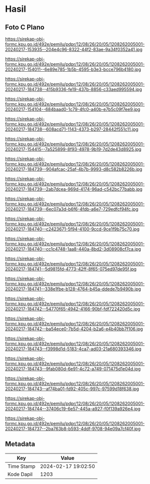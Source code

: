 # Hasil

## Foto C Plano

https://sirekap-obj-formc.kpu.go.id/492e/pemilu/pdpr/12/08/26/20/05/1208262005001-20240217-153935--204e4c96-8322-44f2-83ae-9a34f0352a41.jpg

https://sirekap-obj-formc.kpu.go.id/492e/pemilu/pdpr/12/08/26/20/05/1208262005001-20240217-154011--6e89e785-1b5b-4595-b3e3-bcce796b4180.jpg

https://sirekap-obj-formc.kpu.go.id/492e/pemilu/pdpr/12/08/26/20/05/1208262005001-20240217-184738--415b9336-fe19-437b-8856-c33aed995594.jpg

https://sirekap-obj-formc.kpu.go.id/492e/pemilu/pdpr/12/08/26/20/05/1208262005001-20240217-154104--684baad0-1c79-4fc0-a40b-e7b5c09f7ee9.jpg

https://sirekap-obj-formc.kpu.go.id/492e/pemilu/pdpr/12/08/26/20/05/1208262005001-20240217-184738--608acd71-1143-4373-b297-28442f551c11.jpg

https://sirekap-obj-formc.kpu.go.id/492e/pemilu/pdpr/12/08/26/20/05/1208262005001-20240217-154415--7a525899-8f93-4978-9b19-7d2de43d8925.jpg

https://sirekap-obj-formc.kpu.go.id/492e/pemilu/pdpr/12/08/26/20/05/1208262005001-20240217-184739--904afcac-25af-4b7b-9993-d8c582b8226b.jpg

https://sirekap-obj-formc.kpu.go.id/492e/pemilu/pdpr/12/08/26/20/05/1208262005001-20240217-184739--2ab7dcea-969d-4174-96ad-c542bc77babb.jpg

https://sirekap-obj-formc.kpu.go.id/492e/pemilu/pdpr/12/08/26/20/05/1208262005001-20240217-184739--6ec07a3d-b6f6-4fdb-a6e7-729edfcf94fc.jpg

https://sirekap-obj-formc.kpu.go.id/492e/pemilu/pdpr/12/08/26/20/05/1208262005001-20240217-184740--c2423671-5f94-4100-9ccd-9ce1f9b75c70.jpg

https://sirekap-obj-formc.kpu.go.id/492e/pemilu/pdpr/12/08/26/20/05/1208262005001-20240217-184740--cc1c4748-1aa8-440a-8bd2-3d08908cf7ca.jpg

https://sirekap-obj-formc.kpu.go.id/492e/pemilu/pdpr/12/08/26/20/05/1208262005001-20240217-184741--5d9815fd-4773-42ff-8f65-075ed97de95f.jpg

https://sirekap-obj-formc.kpu.go.id/492e/pemilu/pdpr/12/08/26/20/05/1208262005001-20240217-184741--338e1fbe-b128-4764-b45a-ddede7b9490b.jpg

https://sirekap-obj-formc.kpu.go.id/492e/pemilu/pdpr/12/08/26/20/05/1208262005001-20240217-184742--54770f65-4942-4166-90bf-fdf722420d5c.jpg

https://sirekap-obj-formc.kpu.go.id/492e/pemilu/pdpr/12/08/26/20/05/1208262005001-20240217-184742--ba54ece0-7b5d-4204-b2a6-e4b40bb7f106.jpg

https://sirekap-obj-formc.kpu.go.id/492e/pemilu/pdpr/12/08/26/20/05/1208262005001-20240217-184743--f3998d1d-5183-4ca7-ad03-21a680393346.jpg

https://sirekap-obj-formc.kpu.go.id/492e/pemilu/pdpr/12/08/26/20/05/1208262005001-20240217-184743--9fab080d-6e91-4c72-a749-071475d1e04d.jpg

https://sirekap-obj-formc.kpu.go.id/492e/pemilu/pdpr/12/08/26/20/05/1208262005001-20240217-184743--af74ba01-fd92-405c-997c-97599d18f638.jpg

https://sirekap-obj-formc.kpu.go.id/492e/pemilu/pdpr/12/08/26/20/05/1208262005001-20240217-184744--37406c19-6e57-445a-a927-f0f139a926e4.jpg

https://sirekap-obj-formc.kpu.go.id/492e/pemilu/pdpr/12/08/26/20/05/1208262005001-20240217-184737--2ba763b8-b593-4ddf-9708-94e09a7cf40f.jpg


## Metadata

| Key        | Value               |
| ---------- | ------------------- |
| Time Stamp | 2024-02-17 19:02:50 |
| Kode Dapil | 1203                |



